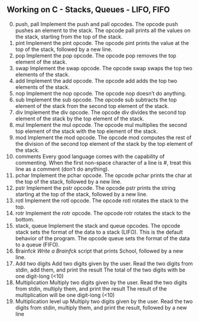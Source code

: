 ## Working on C - Stacks, Queues - LIFO, FIFO
0. push, pall
Implement the push and pall opcodes.
The opcode push pushes an element to the stack.
The opcode pall prints all the values on the stack, starting from the top of the stack.
1. pint
Implement the pint opcode.
The opcode pint prints the value at the top of the stack, followed by a new line.
2. pop
Implement the pop opcode.
The opcode pop removes the top element of the stack.
3. swap
Implement the swap opcode.
The opcode swap swaps the top two elements of the stack.
4. add
Implement the add opcode.
The opcode add adds the top two elements of the stack.
5. nop
Implement the nop opcode.
The opcode nop doesn’t do anything.
6. sub
Implement the sub opcode.
The opcode sub subtracts the top element of the stack from the second top element of the stack.
7. div
Implement the div opcode.
The opcode div divides the second top element of the stack by the top element of the stack.
8. mul
Implement the mul opcode.
The opcode mul multiplies the second top element of the stack with the top element of the stack.
9. mod
Implement the mod opcode.
The opcode mod computes the rest of the division of the second top element of the stack by the top element of the stack.
10. comments
Every good language comes with the capability of commenting. When the first non-space character of a line is #, treat this line as a comment (don’t do anything).
11. pchar
Implement the pchar opcode.
The opcode pchar prints the char at the top of the stack, followed by a new line.
12. pstr
Implement the pstr opcode.
The opcode pstr prints the string starting at the top of the stack, followed by a new line.
13. rotl
Implement the rotl opcode.
The opcode rotl rotates the stack to the top.
14. rotr
Implement the rotr opcode.
The opcode rotr rotates the stack to the bottom.
15. stack, queue
Implement the stack and queue opcodes.
The opcode stack sets the format of the data to a stack (LIFO). This is the default behavior of the program.
The opcode queue sets the format of the data to a queue (FIFO).
16. Brainf*ck
Write a Brainf*ck script that prints School, followed by a new line.
17. Add two digits
Add two digits given by the user.
Read the two digits from stdin, add them, and print the result
The total of the two digits with be one digit-long (<10)
18. Multiplication
Multiply two digits given by the user.
Read the two digits from stdin, multiply them, and print the result
The result of the multiplication will be one digit-long (<10)
19. Multiplication level up
Multiply two digits given by the user.
Read the two digits from stdin, multiply them, and print the result, followed by a new line
